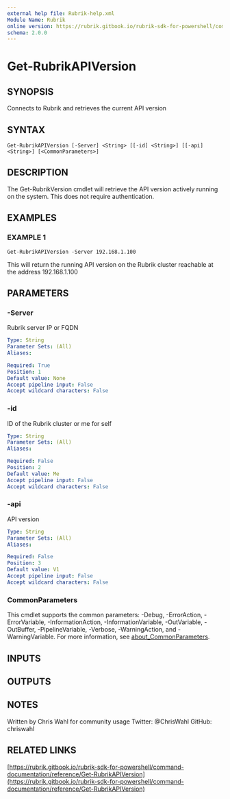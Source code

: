```yaml
---
external help file: Rubrik-help.xml
Module Name: Rubrik
online version: https://rubrik.gitbook.io/rubrik-sdk-for-powershell/command-documentation/reference/Get-RubrikAPIVersion
schema: 2.0.0
---
```


# Get-RubrikAPIVersion

## SYNOPSIS
Connects to Rubrik and retrieves the current API version

## SYNTAX

```
Get-RubrikAPIVersion [-Server] <String> [[-id] <String>] [[-api] <String>] [<CommonParameters>]
```

## DESCRIPTION
The Get-RubrikVersion cmdlet will retrieve the API version actively running on the system.
This does not require authentication.

## EXAMPLES

### EXAMPLE 1
```
Get-RubrikAPIVersion -Server 192.168.1.100
```

This will return the running API version on the Rubrik cluster reachable at the address 192.168.1.100

## PARAMETERS

### -Server
Rubrik server IP or FQDN

```yaml
Type: String
Parameter Sets: (All)
Aliases:

Required: True
Position: 1
Default value: None
Accept pipeline input: False
Accept wildcard characters: False
```

### -id
ID of the Rubrik cluster or me for self

```yaml
Type: String
Parameter Sets: (All)
Aliases:

Required: False
Position: 2
Default value: Me
Accept pipeline input: False
Accept wildcard characters: False
```

### -api
API version

```yaml
Type: String
Parameter Sets: (All)
Aliases:

Required: False
Position: 3
Default value: V1
Accept pipeline input: False
Accept wildcard characters: False
```

### CommonParameters
This cmdlet supports the common parameters: -Debug, -ErrorAction, -ErrorVariable, -InformationAction, -InformationVariable, -OutVariable, -OutBuffer, -PipelineVariable, -Verbose, -WarningAction, and -WarningVariable. For more information, see [about_CommonParameters](http://go.microsoft.com/fwlink/?LinkID=113216).

## INPUTS

## OUTPUTS

## NOTES
Written by Chris Wahl for community usage
Twitter: @ChrisWahl
GitHub: chriswahl

## RELATED LINKS

[https://rubrik.gitbook.io/rubrik-sdk-for-powershell/command-documentation/reference/Get-RubrikAPIVersion](https://rubrik.gitbook.io/rubrik-sdk-for-powershell/command-documentation/reference/Get-RubrikAPIVersion)

